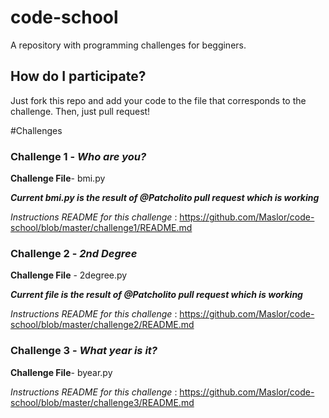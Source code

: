 # code-school
A repository with programming challenges for begginers.

## How do I participate?
  Just fork this repo and add your code to the file that corresponds to the challenge. Then, just pull request!

#Challenges

### Challenge 1 - *Who are you?*

**Challenge File**- bmi.py

***Current bmi.py is the result of @Patcholito pull request which is working***

*Instructions README for this challenge* : https://github.com/Maslor/code-school/blob/master/challenge1/README.md

### Challenge 2 - *2nd Degree*

**Challenge File** - 2degree.py

***Current file is the result of @Patcholito pull request which is working***

*Instructions README for this challenge* : https://github.com/Maslor/code-school/blob/master/challenge2/README.md

### Challenge 3 - *What year is it?*

**Challenge File**- byear.py

*Instructions README for this challenge* : https://github.com/Maslor/code-school/blob/master/challenge3/README.md
